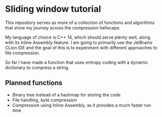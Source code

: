 # Sliding window tutorial

This repository serves as more of a collection of functions and algorithms that show my journey across the compression
hellscape.

My language of choice is C++ 14, which should serve plenty well, along with its Inline Assembly feature. I am going to
primarily use the JetBrains CLion IDE and the goal of this is to experiment with different approaches to file
compression.

So far I have made a function that uses entropy coding with a dynamic dictionary to compress a string.

## Planned functions

- Binary tree instead of a hashmap for storing the code
- File handling, byte compression
- Compression using Inline Assembly, as it provides a much faster run time
